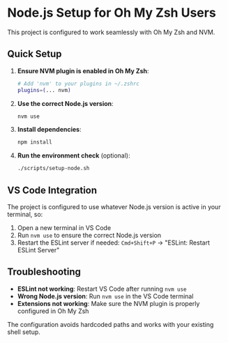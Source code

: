 # Node.js Setup for Oh My Zsh Users

This project is configured to work seamlessly with Oh My Zsh and NVM.

## Quick Setup

1. **Ensure NVM plugin is enabled in Oh My Zsh**:

   ```bash
   # Add 'nvm' to your plugins in ~/.zshrc
   plugins=(... nvm)
   ```

2. **Use the correct Node.js version**:

   ```bash
   nvm use
   ```

3. **Install dependencies**:

   ```bash
   npm install
   ```

4. **Run the environment check** (optional):
   ```bash
   ./scripts/setup-node.sh
   ```

## VS Code Integration

The project is configured to use whatever Node.js version is active in your terminal, so:

1. Open a new terminal in VS Code
2. Run `nvm use` to ensure the correct Node.js version
3. Restart the ESLint server if needed: `Cmd+Shift+P` → "ESLint: Restart ESLint Server"

## Troubleshooting

- **ESLint not working**: Restart VS Code after running `nvm use`
- **Wrong Node.js version**: Run `nvm use` in the VS Code terminal
- **Extensions not working**: Make sure the NVM plugin is properly configured in Oh My Zsh

The configuration avoids hardcoded paths and works with your existing shell setup.
